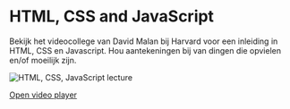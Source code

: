 # HTML, CSS and JavaScript

Bekijk het videocollege van David Malan bij Harvard voor een inleiding in HTML, CSS en Javascript. Hou aantekeningen bij van dingen die opvielen en/of moeilijk zijn.

![HTML, CSS, JavaScript lecture](http://img.youtube.com/vi/alnzFK-4xMY/0.jpg)

[Open video player](https://video.cs50.io/alnzFK-4xMY?start=380)
